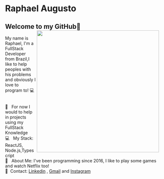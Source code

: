 


# Raphael Augusto

## Welcome to my GitHub👋 <img align="right" width="400" src="https://i2.wp.com/allhtaccess.info/wp-content/uploads/2018/03/programming.gif?fit=1281%2C716&ssl=1" />
My name is Raphael, I'm a FullStack Developer from Brazil,I like to help peoples with his problems and 
obviously I love to program to!  :computer:


 <br/> :purple_heart: &nbsp; For now I would to help in projects using my FullStack Knowledge
 <br/> :computer: &nbsp; My Stack: ReactJS, Node.js,Typescript
 <br/> 💬  &nbsp; About Me: I've been programming since 2016, I like to play some games and watch Netflix too! 
 <br/>:email:  &nbsp;Contact: [Linkedin](https://www.linkedin.com/in/raphael-augusto-47024b1b4/) , [Gmail](mailto:travassosraphael12@gmail.com) and [Instagram](https://www.instagram.com/raphaelaugust_b.js/)
